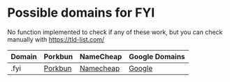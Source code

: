# Possible domains for FYI

No function implemented to check if any of these work, but you can check manually with https://tld-list.com/

| Domain | Porkbun | NameCheap | Google Domains |
|---|---|---|---|
| .fyi | [Porkbun](https://porkbun.com/checkout/search?prb=e814663da1&tlds=&idnLanguage=&search=search&q=.fyi) | [Namecheap](https://www.namecheap.com/domains/registration/results/?domain=.fyi) | [Google](https://domains.google.com/registrar/search?searchTerm=.fyi) |
